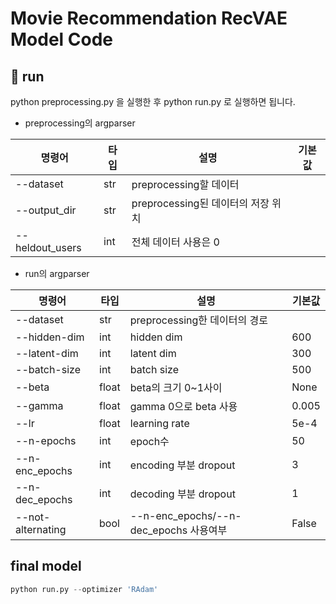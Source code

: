 # Movie Recommendation RecVAE Model Code

## 🏃 run
python preprocessing.py 을 실행한 후 python run.py 로 실행하면 됩니다.

- preprocessing의 argparser

|명령어|타입|설명|기본값|
|------|---|---|---|
|--dataset|str|preprocessing할 데이터||
|--output_dir|str|preprocessing된 데이터의 저장 위치||
|--heldout_users|int|전체 데이터 사용은 0||

- run의 argparser

|명령어|타입|설명|기본값|
|------|---|---|---|
|--dataset|str|preprocessing한 데이터의 경로||
|--hidden-dim|int|hidden dim|600|
|--latent-dim|int|latent dim|300|
|--batch-size|int|batch size|500|
|--beta|float|beta의 크기 0~1사이|None|
|--gamma|float|gamma 0으로 beta 사용|0.005|
|--lr|float|learning rate|5e-4|
|--n-epochs|int|epoch수|50|
|--n-enc_epochs|int|encoding 부분 dropout|3|
|--n-dec_epochs|int|decoding 부분 dropout|1|
|--not-alternating|bool|--n-enc_epochs/--n-dec_epochs 사용여부|False|

## final model
```python
python run.py --optimizer 'RAdam'
```